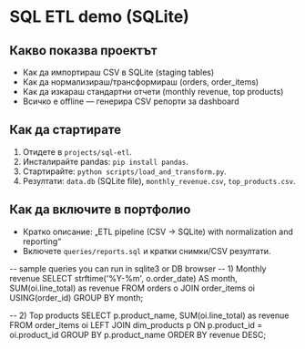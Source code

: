 # SQL ETL demo (SQLite)

## Какво показва проектът
- Как да импортираш CSV в SQLite (staging tables)
- Как да нормализираш/трансформираш (orders, order_items)
- Как да изкараш стандартни отчети (monthly revenue, top products)
- Всичко е offline — генерира CSV репорти за dashboard

## Как да стартирате
1. Отидете в `projects/sql-etl`.
2. Инсталирайте pandas: `pip install pandas`.
3. Стартирайте: `python scripts/load_and_transform.py`.
4. Резултати: `data.db` (SQLite file), `monthly_revenue.csv`, `top_products.csv`.

## Как да включите в портфолио
- Кратко описание: „ETL pipeline (CSV → SQLite) with normalization and reporting“
- Включете `queries/reports.sql` и кратки снимки/CSV резултати.



-- sample queries you can run in sqlite3 or DB browser
-- 1) Monthly revenue
SELECT strftime('%Y-%m', o.order_date) AS month, SUM(oi.line_total) as revenue
FROM orders o
JOIN order_items oi USING(order_id)
GROUP BY month;

-- 2) Top products
SELECT p.product_name, SUM(oi.line_total) as revenue
FROM order_items oi
LEFT JOIN dim_products p ON p.product_id = oi.product_id
GROUP BY p.product_name
ORDER BY revenue DESC;